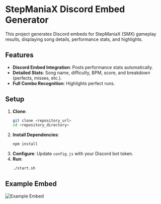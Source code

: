 

# StepManiaX Discord Embed Generator

This project generates Discord embeds for StepManiaX (SMX) gameplay results, displaying song details, performance stats, and highlights.

## Features
- **Discord Embed Integration**: Posts performance stats automatically.
- **Detailed Stats**: Song name, difficulty, BPM, score, and breakdown (perfects, misses, etc.).
- **Full Combo Recognition**: Highlights perfect runs.

## Setup
1. **Clone**:  
   ```bash
   git clone <repository_url>
   cd <repository_directory>
   ```
2. **Install Dependencies**:  
   ```bash
   npm install
   ```
3. **Configure**: Update `config.js` with your Discord bot token.
4. **Run**:  
   ```bash
   ./start.sh
   ```

## Example Embed
![Example Embed](https://cdn.discordapp.com/attachments/690300082662277161/1319473443879784508/image.png?ex=676616e7&is=6764c567&hm=eef9bf81e41ea78957037dfb9c04a81434c955b01cca2ccb00717856e876aa38&)
